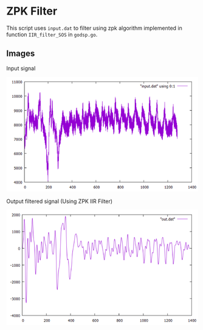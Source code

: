 # ZPK Filter
This script uses `input.dat` to filter using zpk algorithm implemented in function `IIR_filter_SOS` in `godsp.go`.

## Images
Input signal

![Input Signal](images/input.png)

Output filtered signal (Using ZPK IIR Filter)

![Output Signal](images/iir_filtered_raw_extended.png)